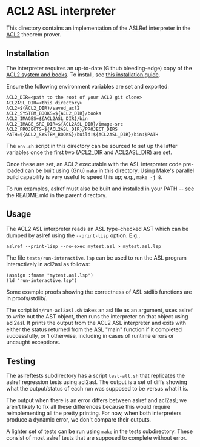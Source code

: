 
ACL2 ASL interpreter
=====================

This directory contains an implementation of the ASLRef interpreter in the
[ACL2](https://www.cs.utexas.edu/~moore/acl2) theorem prover.

Installation
------------

The interpreter requires an up-to-date (Github bleeding-edge) copy of
the [ACL2 system and books](https://github.com/acl2/acl2). To install, see
[this installation guide](https://www.cs.utexas.edu/~moore/acl2/current/HTML/installation/installation.html).

Ensure the following environment variables are set and exported:

    ACL2_DIR=<path to the root of your ACL2 git clone>
    ACL2ASL_DIR=<this directory>
    ACL2=${ACL2_DIR}/saved_acl2
    ACL2_SYSTEM_BOOKS=${ACL2_DIR}/books
    ACL2_IMAGES=${ACL2ASL_DIR}/bin
    ACL2_IMAGE_SRC_DIR=${ACL2ASL_DIR}/image-src
    ACL2_PROJECTS=${ACL2ASL_DIR}/PROJECT_DIRS
    PATH=${ACL2_SYSTEM_BOOKS}/build:${ACL2ASL_DIR}/bin:$PATH

The `env.sh` script in this directory can be sourced to set up the latter
variables once the first two (ACL2_DIR and ACL2ASL_DIR) are set.

Once these are set, an ACL2 executable with the ASL interpreter code
pre-loaded can be built using (Gnu) `make` in this directory. Using
Make's parallel build capability is very useful to speed this up;
e.g., `make -j 8`.

To run examples, aslref must also be built and installed in your PATH --
see the README.mld in the parent directory.

Usage
-----

The ACL2 ASL interpreter reads an ASL type-checked AST which can be
dumped by aslref using the `--print-lisp` option. E.g.,

    aslref --print-lisp --no-exec mytest.asl > mytest.asl.lsp

The file `tests/run-interactive.lsp` can be used to run the ASL
program interactively in acl2asl as follows:

    (assign :fname "mytest.asl.lsp")
    (ld "run-interactive.lsp")

Some example proofs showing the correctness of ASL stdlib functions
are in proofs/stdlib/.

The script `bin/run-acl2asl.sh` takes an asl file as an argument, uses
aslref to write out the AST object, then runs the interpreter on that
object using acl2asl. It prints the output from the ACL2 ASL
interpreter and exits with either the status returned from the ASL
"main" function if it completed successfully, or 1 otherwise,
including in cases of runtime errors or uncaught exceptions.

Testing
-------

The aslreftests subdirectory has a script `test-all.sh` that
replicates the aslref regression tests using acl2asl. The output is a
set of diffs showing what the output/status of each run was supposed
to be versus what it is.

The output when there is an error differs between aslref and acl2asl;
we aren't likely to fix all these differences because this would
require reimplementing all the pretty printing. For now, when both
interpreters produce a dynamic error, we don't compare their outputs.

A lighter set of tests can be run using `make` in the tests
subdirectory. These consist of most aslref tests that are supposed to
complete without error.
